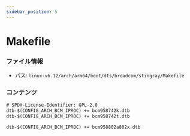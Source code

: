 ```yaml
---
sidebar_position: 5
---
```

# Makefile

### ファイル情報

- パス: `linux-v6.12/arch/arm64/boot/dts/broadcom/stingray/Makefile`

### コンテンツ

```txt
# SPDX-License-Identifier: GPL-2.0
dtb-$(CONFIG_ARCH_BCM_IPROC) += bcm958742k.dtb
dtb-$(CONFIG_ARCH_BCM_IPROC) += bcm958742t.dtb

dtb-$(CONFIG_ARCH_BCM_IPROC) += bcm958802a802x.dtb

```
